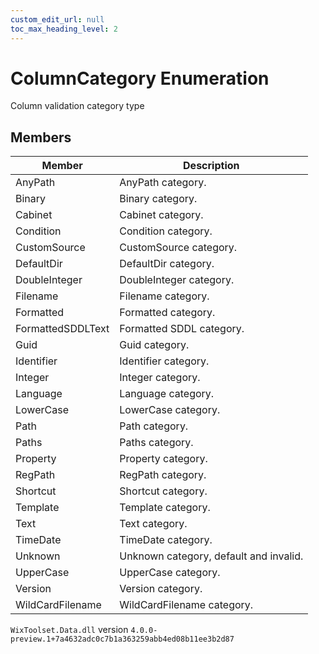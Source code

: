 ```yaml
---
custom_edit_url: null
toc_max_heading_level: 2
---
```

# ColumnCategory Enumeration
Column validation category type
## Members
| Member | Description |
| ------ | ----------- |
| AnyPath | AnyPath category. |
| Binary | Binary category. |
| Cabinet | Cabinet category. |
| Condition | Condition category. |
| CustomSource | CustomSource category. |
| DefaultDir | DefaultDir category. |
| DoubleInteger | DoubleInteger category. |
| Filename | Filename category. |
| Formatted | Formatted category. |
| FormattedSDDLText | Formatted SDDL category. |
| Guid | Guid category. |
| Identifier | Identifier category. |
| Integer | Integer category. |
| Language | Language category. |
| LowerCase | LowerCase category. |
| Path | Path category. |
| Paths | Paths category. |
| Property | Property category. |
| RegPath | RegPath category. |
| Shortcut | Shortcut category. |
| Template | Template category. |
| Text | Text category. |
| TimeDate | TimeDate category. |
| Unknown | Unknown category, default and invalid. |
| UpperCase | UpperCase category. |
| Version | Version category. |
| WildCardFilename | WildCardFilename category. |
`WixToolset.Data.dll` version `4.0.0-preview.1+7a4632adc0c7b1a363259abb4ed08b11ee3b2d87`
